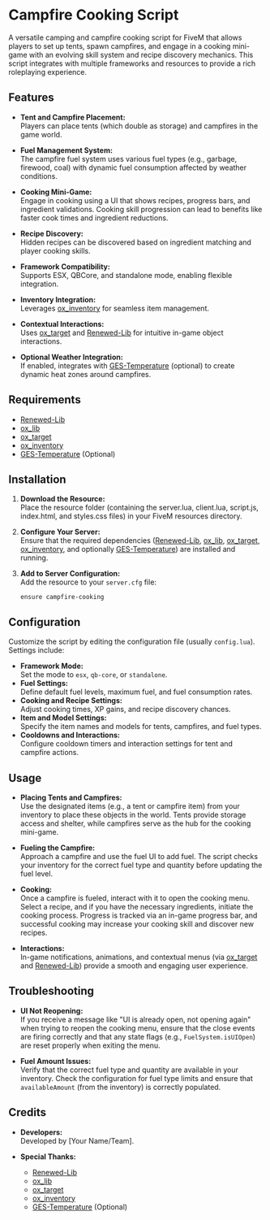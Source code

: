 # Campfire Cooking Script

A versatile camping and campfire cooking script for FiveM that allows players to set up tents, spawn campfires, and engage in a cooking mini-game with an evolving skill system and recipe discovery mechanics. This script integrates with multiple frameworks and resources to provide a rich roleplaying experience.

## Features

- **Tent and Campfire Placement:**  
  Players can place tents (which double as storage) and campfires in the game world.
  
- **Fuel Management System:**  
  The campfire fuel system uses various fuel types (e.g., garbage, firewood, coal) with dynamic fuel consumption affected by weather conditions.
  
- **Cooking Mini-Game:**  
  Engage in cooking using a UI that shows recipes, progress bars, and ingredient validations. Cooking skill progression can lead to benefits like faster cook times and ingredient reductions.
  
- **Recipe Discovery:**  
  Hidden recipes can be discovered based on ingredient matching and player cooking skills.
  
- **Framework Compatibility:**  
  Supports ESX, QBCore, and standalone mode, enabling flexible integration.
  
- **Inventory Integration:**  
  Leverages [ox_inventory](https://github.com/overextended/ox_inventory) for seamless item management.
  
- **Contextual Interactions:**  
  Uses [ox_target](https://github.com/overextended/ox_target) and [Renewed-Lib](https://github.com/Renewed-Scripts/Renewed-Lib) for intuitive in-game object interactions.
  
- **Optional Weather Integration:**  
  If enabled, integrates with [GES-Temperature](https://github.com) (optional) to create dynamic heat zones around campfires.

## Requirements

- [Renewed-Lib](https://github.com/Renewed-Scripts/Renewed-Lib)
- [ox_lib](https://github.com/overextended/ox_lib)
- [ox_target](https://github.com/overextended/ox_target)
- [ox_inventory](https://github.com/overextended/ox_inventory)
- [GES-Temperature]([https://github.com](https://github.com/DevAlexandre0/GES-Temperature)) (Optional)

## Installation

1. **Download the Resource:**  
   Place the resource folder (containing the server.lua, client.lua, script.js, index.html, and styles.css files) in your FiveM resources directory.

2. **Configure Your Server:**  
   Ensure that the required dependencies ([Renewed-Lib](https://github.com/Renewed-Scripts/Renewed-Lib), [ox_lib](https://github.com/overextended/ox_lib), [ox_target](https://github.com/overextended/ox_target), [ox_inventory](https://github.com/overextended/ox_inventory), and optionally [GES-Temperature](https://github.com)) are installed and running.

3. **Add to Server Configuration:**  
   Add the resource to your `server.cfg` file:
   ```
   ensure campfire-cooking
   ```

## Configuration

Customize the script by editing the configuration file (usually `config.lua`). Settings include:
- **Framework Mode:**  
  Set the mode to `esx`, `qb-core`, or `standalone`.
- **Fuel Settings:**  
  Define default fuel levels, maximum fuel, and fuel consumption rates.
- **Cooking and Recipe Settings:**  
  Adjust cooking times, XP gains, and recipe discovery chances.
- **Item and Model Settings:**  
  Specify the item names and models for tents, campfires, and fuel types.
- **Cooldowns and Interactions:**  
  Configure cooldown timers and interaction settings for tent and campfire actions.

## Usage

- **Placing Tents and Campfires:**  
  Use the designated items (e.g., a tent or campfire item) from your inventory to place these objects in the world. Tents provide storage access and shelter, while campfires serve as the hub for the cooking mini-game.

- **Fueling the Campfire:**  
  Approach a campfire and use the fuel UI to add fuel. The script checks your inventory for the correct fuel type and quantity before updating the fuel level.

- **Cooking:**  
  Once a campfire is fueled, interact with it to open the cooking menu. Select a recipe, and if you have the necessary ingredients, initiate the cooking process. Progress is tracked via an in-game progress bar, and successful cooking may increase your cooking skill and discover new recipes.

- **Interactions:**  
  In-game notifications, animations, and contextual menus (via [ox_target](https://github.com/overextended/ox_target) and [Renewed-Lib](https://github.com/Renewed-Scripts/Renewed-Lib)) provide a smooth and engaging user experience.

## Troubleshooting

- **UI Not Reopening:**  
  If you receive a message like "UI is already open, not opening again" when trying to reopen the cooking menu, ensure that the close events are firing correctly and that any state flags (e.g., `FuelSystem.isUIOpen`) are reset properly when exiting the menu.

- **Fuel Amount Issues:**  
  Verify that the correct fuel type and quantity are available in your inventory. Check the configuration for fuel type limits and ensure that `availableAmount` (from the inventory) is correctly populated.

## Credits

- **Developers:**  
  Developed by [Your Name/Team].
  
- **Special Thanks:**  
  - [Renewed-Lib](https://github.com/Renewed-Scripts/Renewed-Lib)
  - [ox_lib](https://github.com/overextended/ox_lib)
  - [ox_target](https://github.com/overextended/ox_target)
  - [ox_inventory](https://github.com/overextended/ox_inventory)
  - [GES-Temperature](https://github.com) (Optional)
